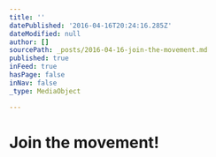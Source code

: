 ```yaml
---
title: ''
datePublished: '2016-04-16T20:24:16.285Z'
dateModified: null
author: []
sourcePath: _posts/2016-04-16-join-the-movement.md
published: true
inFeed: true
hasPage: false
inNav: false
_type: MediaObject

---
```

# Join the movement!